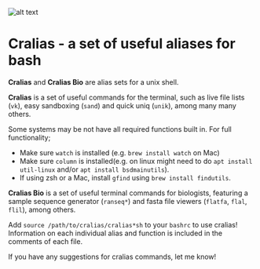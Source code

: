 
![alt text](http://www.empede.co.uk/imgrepos/Cralias.png "cralias")


# Cralias - a set of useful aliases for bash

**Cralias** and **Cralias Bio** are alias sets for a unix shell.

**Cralias** is a set of useful commands for the terminal, such as live file lists (`vk`), easy sandboxing (`sand`) and quick uniq (`unik`), among many many others.

Some systems may be not have all required functions built in. For full functionality;
- Make sure `watch` is installed (e.g. `brew install watch` on Mac)
- Make sure `column` is installed(e.g. on linux might need to do `apt install util-linux` and/or `apt install bsdmainutils`).
- If using zsh or a Mac, install `gfind` using `brew install findutils`.

**Cralias Bio** is a set of useful terminal commands for biologists, featuring a sample sequence generator (`ranseq*`) and fasta file viewers (`flatfa`, `flal`, `flil`), among others.

Add `source /path/to/cralias/cralias*sh` to your `bashrc` to use cralias! Information on each individual alias and function is included in the comments of each file.

If you have any suggestions for cralias commands, let me know!
